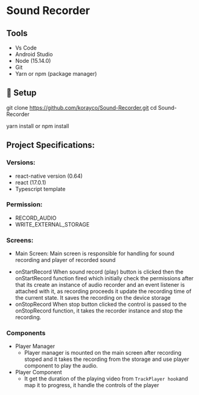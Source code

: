 # Sound Recorder

## Tools

* Vs Code
* Android Studio
* Node (15.14.0)
* Git
* Yarn or npm (package manager)

## 🚀 Setup

git clone https://github.com/korayco/Sound-Recorder.git
cd Sound-Recorder

yarn install
or
npm install
## Project Specifications:

### Versions:

* react-native version (0.64)
* react (17.0.1)
* Typescript template

### Permission:

* RECORD_AUDIO
* WRITE_EXTERNAL_STORAGE

### Screens:

* Main Screen:
  Main screen is responsible for handling for sound recording and player of recorded sound

- onStartRecord
  When sound record (play) button is clicked then the onStartRecord function fired which initially check the permissions after that its create an instance of audio recorder and an event listener is attached with it, as recording proceeds it update the recording time of the current state. It saves the recording on the device storage
- onStopRecord
  When stop button clicked the control is passed to the onStopRecord function, it takes the recorder instance and stop the recording.

### Components

* Player Manager
  * Player manager is mounted on the main screen after recording stoped
    and it takes the recording from the storage and use player
    component to play the audio.
* Player Component
  * It get the duration of the playing video from `TrackPlayer hook`and map it to progress, it handle the controls of the player
